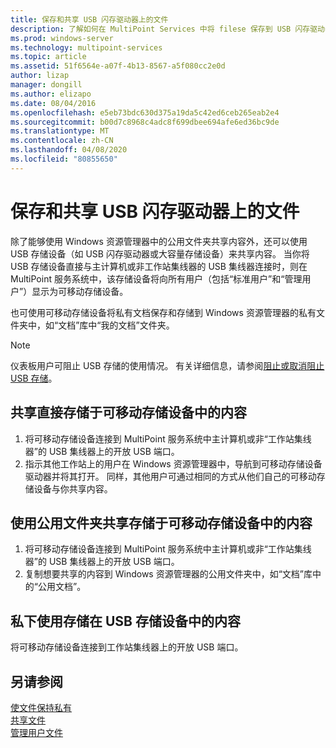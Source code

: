 ```yaml
---
title: 保存和共享 USB 闪存驱动器上的文件
description: 了解如何在 MultiPoint Services 中将 filese 保存到 USB 闪存驱动器
ms.prod: windows-server
ms.technology: multipoint-services
ms.topic: article
ms.assetid: 51f6564e-a07f-4b13-8567-a5f080cc2e0d
author: lizap
manager: dongill
ms.author: elizapo
ms.date: 08/04/2016
ms.openlocfilehash: e5eb73bdc630d375a19da5c42ed6ceb265eab2e4
ms.sourcegitcommit: b00d7c8968c4adc8f699dbee694afe6ed36bc9de
ms.translationtype: MT
ms.contentlocale: zh-CN
ms.lasthandoff: 04/08/2020
ms.locfileid: "80855650"
---
```

# <a name="save-and-share-files-on-a-usb-flash-drive"></a>保存和共享 USB 闪存驱动器上的文件
除了能够使用 Windows 资源管理器中的公用文件夹共享内容外，还可以使用 USB 存储设备（如 USB 闪存驱动器或大容量存储设备）来共享内容。 当你将 USB 存储设备直接与主计算机或非工作站集线器的 USB 集线器连接时，则在 MultiPoint 服务系统中，该存储设备将向所有用户（包括“标准用户”和“管理用户”）显示为可移动存储设备。  
  
也可使用可移动存储设备将私有文档保存和存储到 Windows 资源管理器的私有文件夹中，如“文档”库中“我的文档”文件夹。  
  
 > [!NOTE]  
 > 仪表板用户可阻止 USB 存储的使用情况。 有关详细信息，请参阅[阻止或取消阻止 USB 存储](Block-or-Unblock-USB-Storage.md)。  
  
## <a name="to-share-content-that-is-stored-directly-on-a-removable-storage-device"></a>共享直接存储于可移动存储设备中的内容  
  
1.  将可移动存储设备连接到 MultiPoint 服务系统中主计算机或非“工作站集线器”的 USB 集线器上的开放 USB 端口。  
2.  指示其他工作站上的用户在 Windows 资源管理器中，导航到可移动存储设备驱动器并将其打开。 同样，其他用户可通过相同的方式从他们自己的可移动存储设备与你共享内容。  
  
## <a name="to-share-content-that-is-stored-on-a-removable-storage-device-by-using-public-folders"></a>使用公用文件夹共享存储于可移动存储设备中的内容  
  
1.  将可移动存储设备连接到 MultiPoint 服务系统中主计算机或非“工作站集线器”的 USB 集线器上的开放 USB 端口。  
2.  复制想要共享的内容到 Windows 资源管理器的公用文件夹中，如“文档”库中的“公用文档”。  
  
## <a name="to-privately-work-with-content-that-is-stored-on-a-usb-storage-device"></a>私下使用存储在 USB 存储设备中的内容  
  
将可移动存储设备连接到工作站集线器上的开放 USB 端口。  
  
## <a name="see-also"></a>另请参阅  
[使文件保持私有](Keep-Files-Private.md)  
[共享文件](Share-Files.md)  
[管理用户文件](Manage-User-Files.md)